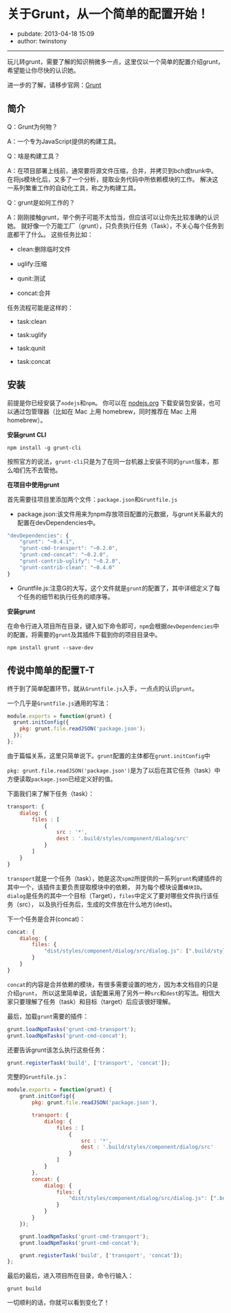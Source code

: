 # 关于Grunt，从一个简单的配置开始！

- pubdate: 2013-04-18 15:09
- author: twinstony

---

玩儿转grunt，需要了解的知识稍微多一点，这里仅以一个简单的配置介绍grunt，希望能让你尽快的认识她。

进一步的了解，请移步官网：[Grunt](http://gruntjs.com/ "Grunt")

## 简介

Q：Grunt为何物？

A：一个专为JavaScript提供的构建工具。

Q：啥是构建工具？

A：在项目部署上线前，通常要将源文件压缩，合并，并拷贝到bch或trunk中。
在将js模块化后，又多了一个分析，提取业务代码中所依赖模块的工作。
解决这一系列繁重工作的自动化工具，称之为构建工具。

Q：grunt是如何工作的？

A：刚刚接触grunt，举个例子可能不太恰当，但应该可以让你先比较准确的认识她。
就好像一个万能工厂（grunt），只负责执行任务（Task），不关心每个任务到底都干了什么。
这些任务比如：

* clean:删除临时文件

* uglify:压缩

* qunit:测试

* concat:合并

任务流程可能是这样的：

* task:clean

* task:uglify

* task:qunit

* task:concat

## 安装

前提是你已经安装了`nodejs`和`npm`。 你可以在 [nodejs.org](http://nodejs.org/) 下载安装包安装，也可以通过包管理器（比如在 Mac 上用 homebrew，同时推荐在 Mac 上用 homebrew）。

**安装grunt CLI**

```
npm install -g grunt-cli
```

按照官方的说法，`grunt-cli`只是为了在同一台机器上安装不同的`grunt`版本，那么咱们先不去管他。

**在项目中使用grunt**

首先需要往项目里添加两个文件：`package.json`和`Gruntfile.js`

* package.json:该文件用来为npm存放项目配置的元数据，与grunt关系最大的配置在devDependencies中。

```js
"devDependencies": {
    "grunt": "~0.4.1",
    "grunt-cmd-transport": "~0.2.0",
    "grunt-cmd-concat": "~0.2.0",
    "grunt-contrib-uglify": "~0.2.0",
    "grunt-contrib-clean": "~0.4.0"
}
```

* Gruntfile.js:注意G的大写，这个文件就是`grunt`的配置了，其中详细定义了每个任务的细节和执行任务的顺序等。

**安装grunt**

在命令行进入项目所在目录，键入如下命令即可，`npm`会根据`devDependencies`中的配置，将需要的`grunt`及其插件下载到你的项目目录中。

```
npm install grunt --save-dev
```


## 传说中简单的配置T-T

终于到了简单配置环节，就从`Gruntfile.js`入手，一点点的认识`grunt`。

一个几乎是`Gruntfile.js`通用的写法：

```js
module.exports = function(grunt) {
  grunt.initConfig({
    pkg: grunt.file.readJSON('package.json');
  });
};
```

由于篇幅关系，这里只简单说下。`grunt`配置的主体都在`grunt.initConfig`中

`pkg: grunt.file.readJSON('package.json')`是为了以后在其它任务（task）中方便读取`package.json`已经定义好的值。

下面我们来了解下任务（task）：

```js
transport: {
    dialog: {
        files : [
            {
                src : '*',
                dest : '.build/styles/component/dialog/src'
            }
        ]
    }
}
```

`transport`就是一个任务（task），她是这次`spm2`所提供的一系列`grunt`构建插件的其中一个，该插件主要负责提取模块中的依赖，
并为每个模块设置`模块ID`。`dialog`是任务的其中一个目标（Target），`files`中定义了要对哪些文件执行该任务（src），
以及执行任务后，生成的文件放在什么地方(dest)。

下一个任务是合并(concat)：

```js
concat: {
    dialog: {
        files: {
            "dist/styles/component/dialog/src/dialog.js": [".build/styles/component/dialog/src/dialog.js"]
        }
    }
}
```

`concat`的内容是合并依赖的模块，有很多需要设置的地方，因为本文档目的只是介绍`grunt`，
所以这里简单说，该配置采用了另外一种`src`和`dest`的写法。相信大家只要理解了任务（task）和目标（target）后应该很好理解。

最后，加载`grunt`需要的插件：

```js
grunt.loadNpmTasks('grunt-cmd-transport');
grunt.loadNpmTasks('grunt-cmd-concat');
```

还要告诉grunt该怎么执行这些任务：

```js
grunt.registerTask('build', ['transport', 'concat']);
```

完整的`Gruntfile.js`：

```js
module.exports = function(grunt) {
    grunt.initConfig({
        pkg: grunt.file.readJSON('package.json'),

        transport: {
            dialog: {
                files : [
                    {
                        src : '*',
                        dest : '.build/styles/component/dialog/src'
                    }
                ]
            }
        },
        concat: {
            dialog: {
                files: {
                    "dist/styles/component/dialog/src/dialog.js": [".build/styles/component/dialog/src/dialog.js"]
                }
            }
        }
    });

    grunt.loadNpmTasks('grunt-cmd-transport');
    grunt.loadNpmTasks('grunt-cmd-concat');

    grunt.registerTask('build', ['transport', 'concat']);
};

```

最后的最后，进入项目所在目录，命令行输入：

```
grunt build
```

一切顺利的话，你就可以看到变化了！
